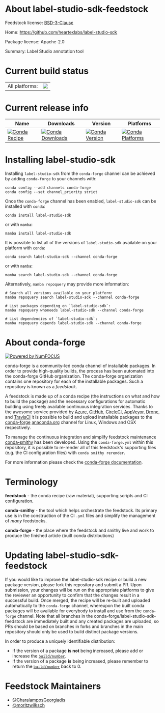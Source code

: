 About label-studio-sdk-feedstock
================================

Feedstock license: [BSD-3-Clause](https://github.com/conda-forge/label-studio-sdk-feedstock/blob/main/LICENSE.txt)

Home: https://github.com/heartexlabs/label-studio-sdk

Package license: Apache-2.0

Summary: Label Studio annotation tool

Current build status
====================


<table><tr><td>All platforms:</td>
    <td>
      <a href="https://dev.azure.com/conda-forge/feedstock-builds/_build/latest?definitionId=22208&branchName=main">
        <img src="https://dev.azure.com/conda-forge/feedstock-builds/_apis/build/status/label-studio-sdk-feedstock?branchName=main">
      </a>
    </td>
  </tr>
</table>

Current release info
====================

| Name | Downloads | Version | Platforms |
| --- | --- | --- | --- |
| [![Conda Recipe](https://img.shields.io/badge/recipe-label--studio--sdk-green.svg)](https://anaconda.org/conda-forge/label-studio-sdk) | [![Conda Downloads](https://img.shields.io/conda/dn/conda-forge/label-studio-sdk.svg)](https://anaconda.org/conda-forge/label-studio-sdk) | [![Conda Version](https://img.shields.io/conda/vn/conda-forge/label-studio-sdk.svg)](https://anaconda.org/conda-forge/label-studio-sdk) | [![Conda Platforms](https://img.shields.io/conda/pn/conda-forge/label-studio-sdk.svg)](https://anaconda.org/conda-forge/label-studio-sdk) |

Installing label-studio-sdk
===========================

Installing `label-studio-sdk` from the `conda-forge` channel can be achieved by adding `conda-forge` to your channels with:

```
conda config --add channels conda-forge
conda config --set channel_priority strict
```

Once the `conda-forge` channel has been enabled, `label-studio-sdk` can be installed with `conda`:

```
conda install label-studio-sdk
```

or with `mamba`:

```
mamba install label-studio-sdk
```

It is possible to list all of the versions of `label-studio-sdk` available on your platform with `conda`:

```
conda search label-studio-sdk --channel conda-forge
```

or with `mamba`:

```
mamba search label-studio-sdk --channel conda-forge
```

Alternatively, `mamba repoquery` may provide more information:

```
# Search all versions available on your platform:
mamba repoquery search label-studio-sdk --channel conda-forge

# List packages depending on `label-studio-sdk`:
mamba repoquery whoneeds label-studio-sdk --channel conda-forge

# List dependencies of `label-studio-sdk`:
mamba repoquery depends label-studio-sdk --channel conda-forge
```


About conda-forge
=================

[![Powered by
NumFOCUS](https://img.shields.io/badge/powered%20by-NumFOCUS-orange.svg?style=flat&colorA=E1523D&colorB=007D8A)](https://numfocus.org)

conda-forge is a community-led conda channel of installable packages.
In order to provide high-quality builds, the process has been automated into the
conda-forge GitHub organization. The conda-forge organization contains one repository
for each of the installable packages. Such a repository is known as a *feedstock*.

A feedstock is made up of a conda recipe (the instructions on what and how to build
the package) and the necessary configurations for automatic building using freely
available continuous integration services. Thanks to the awesome service provided by
[Azure](https://azure.microsoft.com/en-us/services/devops/), [GitHub](https://github.com/),
[CircleCI](https://circleci.com/), [AppVeyor](https://www.appveyor.com/),
[Drone](https://cloud.drone.io/welcome), and [TravisCI](https://travis-ci.com/)
it is possible to build and upload installable packages to the
[conda-forge](https://anaconda.org/conda-forge) [anaconda.org](https://anaconda.org/)
channel for Linux, Windows and OSX respectively.

To manage the continuous integration and simplify feedstock maintenance
[conda-smithy](https://github.com/conda-forge/conda-smithy) has been developed.
Using the ``conda-forge.yml`` within this repository, it is possible to re-render all of
this feedstock's supporting files (e.g. the CI configuration files) with ``conda smithy rerender``.

For more information please check the [conda-forge documentation](https://conda-forge.org/docs/).

Terminology
===========

**feedstock** - the conda recipe (raw material), supporting scripts and CI configuration.

**conda-smithy** - the tool which helps orchestrate the feedstock.
                   Its primary use is in the construction of the CI ``.yml`` files
                   and simplify the management of *many* feedstocks.

**conda-forge** - the place where the feedstock and smithy live and work to
                  produce the finished article (built conda distributions)


Updating label-studio-sdk-feedstock
===================================

If you would like to improve the label-studio-sdk recipe or build a new
package version, please fork this repository and submit a PR. Upon submission,
your changes will be run on the appropriate platforms to give the reviewer an
opportunity to confirm that the changes result in a successful build. Once
merged, the recipe will be re-built and uploaded automatically to the
`conda-forge` channel, whereupon the built conda packages will be available for
everybody to install and use from the `conda-forge` channel.
Note that all branches in the conda-forge/label-studio-sdk-feedstock are
immediately built and any created packages are uploaded, so PRs should be based
on branches in forks and branches in the main repository should only be used to
build distinct package versions.

In order to produce a uniquely identifiable distribution:
 * If the version of a package **is not** being increased, please add or increase
   the [``build/number``](https://docs.conda.io/projects/conda-build/en/latest/resources/define-metadata.html#build-number-and-string).
 * If the version of a package **is** being increased, please remember to return
   the [``build/number``](https://docs.conda.io/projects/conda-build/en/latest/resources/define-metadata.html#build-number-and-string)
   back to 0.

Feedstock Maintainers
=====================

* [@CharalamposGeorgiadis](https://github.com/CharalamposGeorgiadis/)
* [@moritzwilksch](https://github.com/moritzwilksch/)


